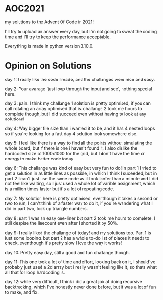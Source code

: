 # AOC2021
my solutions to the Advent Of Code in 2021!

I'll try to upload an answer every day, but I'm not going to sweat the coding time and I'll try to keep the performance acceptable.

Everything is made in python version 3.10.0.

# Opinion on Solutions
day 1: I really like the code I made, and the challanges were nice and easy.

day 2: Your avarage 'just loop through the input and see', nothing special here.

day 3: pain. I think my challange 1 solution is pretty optimised, if you can call rotating an array optimised that is. challange 2 took me hours to complete though, but I did 
succeed even without having to look at any solutions!

day 4: Way bigger file size than i wanted it to be, and it has 4 nested loops so if you're looking for a fast day 4 solution look somewhere else.

day 5: I feel like there is a way to find all the points without simulating the whole board, but if there is one i haven't found it, I also dislike the hardcoded size of 1000x1000 for the grid, but I don't have the time or energy to make better code today.

day 6: This challange was kind of easy but very fun to do! in part 1 I tried to get a solution in as little lines as possible, in which I think I suceeded, but in part 2 I can't just use the same code as it took lonfer than a minute and I did not feel like waiting, so I just used a whole lot of varible assignment, which is a million times faster but it's a lot of repeating code.

day 7: My solution here is pretty optimised, eventhough it takes a second or two to run, I can't think of a faster way to do it, if you're wandering what I did in part two, look up triangle numbers.

day 8: part 1 was an easy one-liner but part 2 took me hours to complete, I still despise the linecount even after I shorted it by 50%.

day 9: I really liked the challange of today! and my solutions too. Part 1 is just some looping, but part 2 has a whole to-do list of places it needs to check, eventhough it's pretty slow I love the way it works!

day 10: Pretty easy day, still a good and fun challange though.

day 11: This one took a lot of time and effort, looking back on it, I should've probably just used a 2d array but i really wasn't feeling like it, so thats what all that for loop hardcoding is.

day 12: while very difficult, I think i did a great job at doing recursive backtracking, which I've honestly never done before, but it was a lot of fun to make, and fix.
